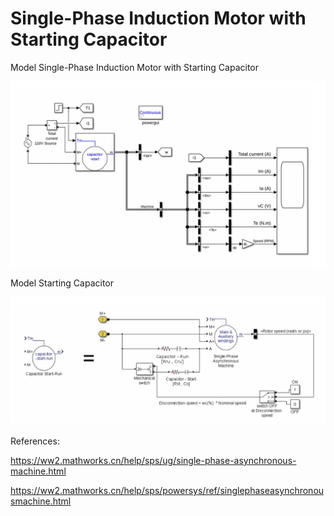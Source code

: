 # Single-Phase Induction Motor with Starting Capacitor

Model Single-Phase Induction Motor with Starting Capacitor

![Modelo](images/model_starting_capacitor.png)

Model Starting Capacitor

![Modelo Capacitor](images/Capacitor_start_run.png)


References:

https://ww2.mathworks.cn/help/sps/ug/single-phase-asynchronous-machine.html

https://ww2.mathworks.cn/help/sps/powersys/ref/singlephaseasynchronousmachine.html
